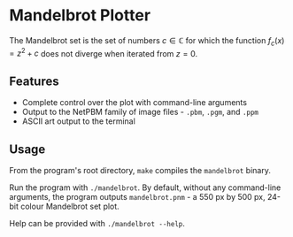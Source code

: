 # Mandelbrot Plotter

The Mandelbrot set is the set of numbers $c\in\mathbb{C}$ for which the function $f_{c}\left(x\right)=z^{2}+c$ does not diverge when iterated from $z=0$.

## Features
- Complete control over the plot with command-line arguments
- Output to the NetPBM family of image files - `.pbm`, `.pgm`, and `.ppm`
- ASCII art output to the terminal

## Usage
From the program's root directory, `make` compiles the `mandelbrot` binary.

Run the program with `./mandelbrot`. By default, without any command-line arguments, the program outputs `mandelbrot.pnm` - a 550 px by 500 px, 24-bit colour Mandelbrot set plot.

Help can be provided with `./mandelbrot --help`.

```

```